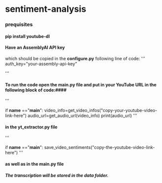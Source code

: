 # sentiment-analysis #

### prequisites ###
#### pip install youtube-dl ####
#### Have an AssemblyAI API key ####
which should be copied in the **configure.py** following line of code:
''' 
auth_key="your-assembly-api-key"

'''

#### To run the code open the **main.py** file and put in your YouTube URL in the following block of code:####
'''

if __name__ =="__main__":
    video_info=get_video_infos("copy-your-youtube-video-link-here")
    audio_url=get_audio_url(video_info)
    print(audio_url)
'''
#### in the **yt_extractor.py** file ####

''' 

if __name__ =="__main__":
    save_video_sentiments("copy-the-youtube-video-link-here")
    '''

#### as well as in the  main.py file ####

##### The transcription will be stored in the *data* folder. ####
